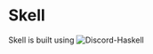 # Skell

Skell is built using ![Discord-Haskell](https://github.com/discord-haskell/discord-haskell)
